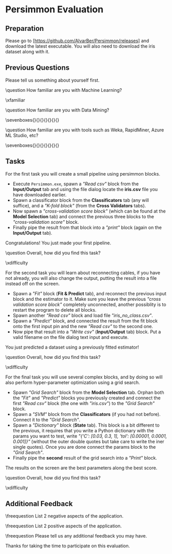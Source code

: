 Persimmon Evaluation
====================

Preparation
-----------

Please go to [https://github.com/AlvarBer/Persimmon/releases] and
download the latest executable. You will also need to download the
iris dataset along with it.

Previous Questions
------------------
Please tell us something about yourself first.

\question How familiar are you with Machine Learning?

\xfamiliar

\question How familiar are you with Data Mining?

\sevenboxes{}{}{}{}{}{}{}

\question How familiar are you with tools such as Weka, RapidMiner,
Azure ML Studio, etc?

\sevenboxes{}{}{}{}{}{}{}


Tasks
-----

For the first task you will create a small pipeline using persimmon blocks.

* Execute `Persimmon.exe`, spawn a *"Read csv"* block from the **Input/Output**
    tab and using the file dialog locate the **iris.csv** file you have
    downloaded earlier.
* Spawn a classificator block from the **Classificators** tab (any will
    suffice), and a *"K-fold block"* (from the **Cross Validators** tabs).
* Now spawn a *"cross-validation score block"* (which can be found at the
    **Model Selection** tab) and connect the previous three blocks to the
    *"cross-validation score"* block.
* Finally pipe the result from that block into a *"print"* block (again on the
    **Input/Output** tab).

Congratulations! You just made your first pipeline.

\question Overall, how did you find this task?

\xdifficulty

For the second task you will learn about reconnecting cables, if you
have not already, you will also change the output, putting the result
into a file instead off on the screen.

* Spawn a *"Fit"* block (**Fit & Predict** tab), and reconnect the previous
    input block and the estimator to it.
    Make sure you leave the previous *"cross validation score block"*
    completely unconnected, another possiblity is to restart the program
    to delete all blocks.
* Spawn another *"Read csv"* block and load file *"iris_no_class.csv"*.
* Spawn a *"Predict"* block, and connected the result from the fit block onto
    the first input pin and the new *"Read csv"* to the second one.
* Now pipe that result into a *"Write csv"* (**Input/Output** tab) block.
    Put a valid filename on the file dialog text input and execute.

You just predicted a dataset using a previously fitted estimator!

\question Overall, how did you find this task?

\xdifficulty

For the final task you will use several complex blocks, and by doing so will
also perform hyper-parameter optimization using a grid search.

* Spawn *"Grid Search"* block from the **Model Selection** tab.
    Orphan both the *"Fit"* and *"Predict"* blocks you previously created and
    connect the first *"Read csv"* block (the one with *"iris.csv"*) to the
    *"Grid Search"* block.
* Spawn a *"SVM"* block from the **Classificators** (if you had not before).
    Connect it to the *"Grid Search"*.
* Spawn a *"Dictionary"* block (**State** tab). This block is a bit different
    to the previous, it requires that you write a Python dictionary with the
    params you want to test, write
    *"{'C': [0.03, 0.3, 1], 'tol': [0.00001, 0.0001, 0.001]}"* (without the
    outer double quotes but take care to write the iner single quotes).
    Once you are done connect the params block to the *"Grid Search"*.
* Finally pipe the **second** result of the grid search into a *"Print"* block.

The results on the screen are the best parameters along the best score.

\question Overall, how did you find this task?

\xdifficulty

Additional Feedback
-------------------
\freequestion List 2 negative aspects of the application.

\freequestion List 2 positive aspects of the application.

\freequestion Please tell us any additional feedback you may have.

Thanks for taking the time to participate on this evaluation.

[https://github.com/AlvarBer/Persimmon/releases]: https://github.com/AlvarBer/Persimmon/releases
